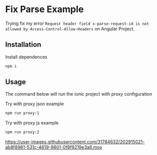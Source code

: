 # Fix Parse Example

Trying fix my error `Request header field x-parse-request-id is not allowed by Access-Control-Allow-Headers` on Angular Project.

## Installation

Install dependences

```bash
npm i
```

## Usage
The command below will run the ionic project with proxy configuration

Try with proxy json example
```bash
npm run proxy:1
```

Try with proxy js example
```bash
npm run proxy:2
```




https://user-images.githubusercontent.com/31784632/202915021-ab8f8981-531c-4619-9801-0f8f9219e3a6.mov

